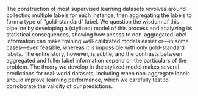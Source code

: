 The construction of most supervised learning datasets revolves around collecting
multiple labels for each instance, then aggregating the labels to form a type of
“gold-standard” label. We question the wisdom of this pipeline by developing a
(stylized) model of this process and analyzing its statistical consequences,
showing how access to non-aggregated label information can make training
well-calibrated models easier or—in some cases—even feasible, whereas it is
impossible with only gold-standard labels. The entire story, however, is subtle,
and the contrasts between aggregated and fuller label information depend on the
particulars of the problem. The theory we develop in the stylized model makes
several predictions for real-world datasets, including when non-aggregate labels
should improve learning performance, which we carefully test to corroborate the
validity of our predictions.